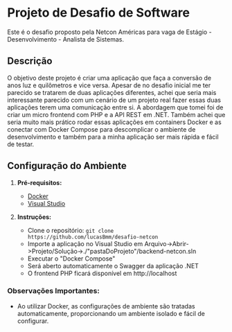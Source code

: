 # Projeto de Desafio de Software

Este é o desafio proposto pela Netcon Américas para vaga de Estágio - Desenvolvimento - Analista de Sistemas.

## Descrição

O objetivo deste projeto é criar uma aplicação que faça a conversão de anos luz e quilômetros e vice versa.
Apesar de no desafio inicial me ter parecido se tratarem de duas aplicações diferentes, achei que seria mais interessante parecido com um cenário de um projeto real fazer essas duas aplicações terem uma comunicação entre si.
A abordagem que tomei foi de criar um micro frontend com PHP e a API REST em .NET.
Também achei que seria muito mais prático rodar essas aplicações em containers Docker e as conectar com Docker Compose para descomplicar o ambiente de desenvolvimento e também para a minha aplicação ser mais rápida e fácil de testar.

## Configuração do Ambiente

1. **Pré-requisitos:**
   - [Docker](https://www.docker.com/get-started)
   - [Visual Studio](https://visualstudio.microsoft.com/) 

2. **Instruções:**
    - Clone o repositório: ```git clone https://github.com/lucasBmm/desafio-netcon```
   - Importe a aplicação no Visual Studio em Arquivo->Abrir->Projeto/Solução->./"pastaDoProjeto"/backend-netcon.sln
   - Executar o "Docker Compose"
   - Será aberto automaticamente o Swagger da aplicação .NET
   - O frontend PHP ficará disponível em http://localhost 

### Observações Importantes:

- Ao utilizar Docker, as configurações de ambiente são tratadas automaticamente, proporcionando um ambiente isolado e fácil de configurar.